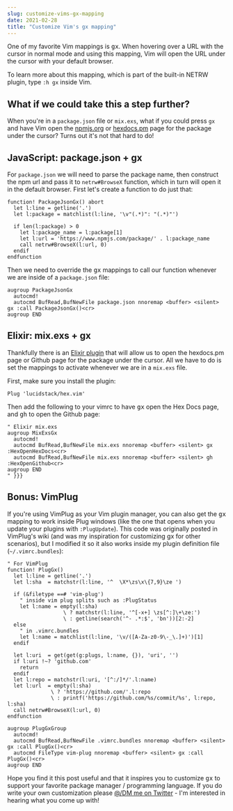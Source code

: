 ```yaml
---
slug: customize-vims-gx-mapping
date: 2021-02-28
title: "Customize Vim's gx mapping"
---
```


One of my favorite Vim mappings is <kbd>g</kbd><kbd>x</kbd>. When hovering over a URL with the cursor in normal mode and using this mapping, Vim will open the URL under the cursor with your default browser.

To learn more about this mapping, which is part of the built-in NETRW plugin, type `:h gx` inside Vim.

## What if we could take this a step further?

When you're in a `package.json` file or `mix.exs`, what if you could press `gx` and have Vim open the [npmjs.org](https://www.npmjs.com/) or [hexdocs.pm](https://hexdocs.pm/) page for the package under the cursor? Turns out it's not that hard to do!

## JavaScript: package.json + gx

For `package.json` we will need to parse the package name, then construct the npm url and pass it to `netrw#BrowseX` function, which in turn will open it in the default browser. First let's create a function to do just that:

```vim
function! PackageJsonGx() abort
  let l:line = getline('.')
  let l:package = matchlist(l:line, '\v"(.*)": "(.*)"')

  if len(l:package) > 0
    let l:package_name = l:package[1]
    let l:url = 'https://www.npmjs.com/package/' . l:package_name
    call netrw#BrowseX(l:url, 0)
  endif
endfunction
```

Then we need to override the <kbd>g</kbd><kbd>x</kbd> mappings to call our function whenever we are inside of a `package.json` file:

```vim
augroup PackageJsonGx
  autocmd!
  autocmd BufRead,BufNewFile package.json nnoremap <buffer> <silent> gx :call PackageJsonGx()<cr>
augroup END
```

## Elixir: mix.exs + gx
Thankfully there is an [Elixir plugin](https://github.com/lucidstack/hex.vim) that will allow us to open the hexdocs.pm page or Github page for the package under the cursor. All we have to do is set the mappings to activate whenever we are in a `mix.exs` file.

First, make sure you install the plugin:

```vim
Plug 'lucidstack/hex.vim'
```

Then add the following to your vimrc to have <kbd>g</kbd><kbd>x</kbd> open the Hex Docs page, and <kbd>g</kbd><kbd>h</kbd> to open the Github page:

```vim
" Elixir mix.exs
augroup MixExsGx
  autocmd!
  autocmd BufRead,BufNewFile mix.exs nnoremap <buffer> <silent> gx :HexOpenHexDocs<cr>
  autocmd BufRead,BufNewFile mix.exs nnoremap <buffer> <silent> gh :HexOpenGithub<cr>
augroup END
" }}}
```


## Bonus: VimPlug
If you're using VimPlug as your Vim plugin manager, you can also get the <kbd>g</kbd><kbd>x</kbd> mapping to work inside Plug windows (like the one that opens when you update your plugins with `:PlugUpdate`). This code was originally posted in VimPlug's wiki (and was my inspiration for customizing gx for other scenarios), but I modified it so it also works inside my plugin definition file (`~/.vimrc.bundles`):

```vim
" For VimPlug
function! PlugGx()
  let l:line = getline('.')
  let l:sha  = matchstr(l:line, '^  \X*\zs\x\{7,9}\ze ')

  if (&filetype ==# 'vim-plug')
    " inside vim plug splits such as :PlugStatus
    let l:name = empty(l:sha)
                  \ ? matchstr(l:line, '^[-x+] \zs[^:]\+\ze:')
                  \ : getline(search('^- .*:$', 'bn'))[2:-2]
  else
    " in .vimrc.bundles
    let l:name = matchlist(l:line, '\v/([A-Za-z0-9\-_\.]+)')[1]
  endif

  let l:uri  = get(get(g:plugs, l:name, {}), 'uri', '')
  if l:uri !~? 'github.com'
    return
  endif
  let l:repo = matchstr(l:uri, '[^:/]*/'.l:name)
  let l:url  = empty(l:sha)
              \ ? 'https://github.com/'.l:repo
              \ : printf('https://github.com/%s/commit/%s', l:repo, l:sha)
  call netrw#BrowseX(l:url, 0)
endfunction

augroup PlugGxGroup
  autocmd!
  autocmd BufRead,BufNewFile .vimrc.bundles nnoremap <buffer> <silent> gx :call PlugGx()<cr>
  autocmd FileType vim-plug nnoremap <buffer> <silent> gx :call PlugGx()<cr>
augroup END
```

Hope you find it this post useful and that it inspires you to customize <kbd>g</kbd><kbd>x</kbd> to support your favorite package manager / programming language. If you do write your own customization please [@/DM me on Twitter](https://twitter.com/dorian_escplan) - I'm interested in hearing what you come up with!
